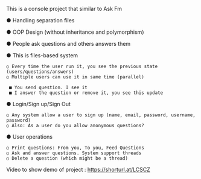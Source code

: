 This is a console project that similar to Ask Fm 

● Handling separation files

● OOP Design (without inheritance and polymorphism)

● People ask questions and others answers them

● This is files-based system
	
 	○ Every time the user run it, you see the previous state (users/questions/answers)
	○ Multiple users can use it in same time (parallel)
	   
   	 ■ You send question. I see it
   	 ■ I answer the question or remove it, you see this update
	   
● Login/Sign up/Sign Out
	
 	○ Any system allow a user to sign up (name, email, password, username, password)
	○ Also: As a user do you allow anonymous questions?
	
● User operations
	
 	○ Print questions: From you, To you, Feed Questions
	○ Ask and answer questions. System support threads
	○ Delete a question (which might be a thread)

Video to show demo of project :
	https://shorturl.at/LCSCZ


